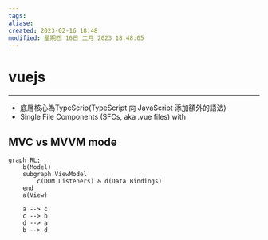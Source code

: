 ```yaml
---
tags: 
aliase: 
created: 2023-02-16 18:48
modified: 星期四 16日 二月 2023 18:48:05
---
```


# vuejs
***
- 底層核心為TypeScrip(TypeScript 向 JavaScript 添加額外的語法)
- Single File Components (SFCs, aka .vue files) with

## MVC vs MVVM mode

```mermaid
graph RL;
	b(Model)
	subgraph ViewModel
		c(DOM Listeners) & d(Data Bindings)
	end
	a(View)

	a --> c
	c --> b
	d --> a
	b --> d

```


